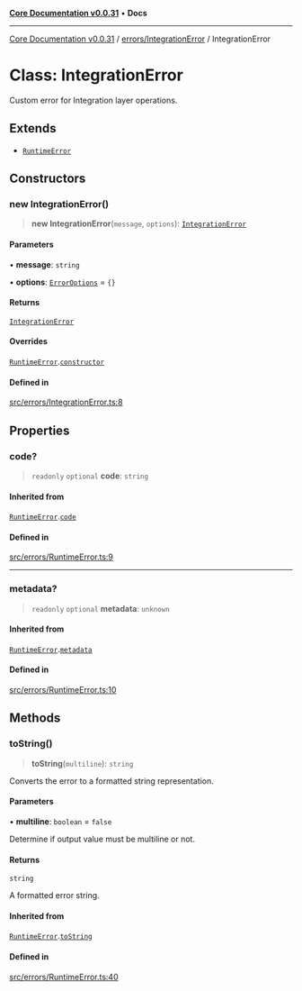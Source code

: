 [**Core Documentation v0.0.31**](../../../README.md) • **Docs**

***

[Core Documentation v0.0.31](../../../modules.md) / [errors/IntegrationError](../README.md) / IntegrationError

# Class: IntegrationError

Custom error for Integration layer operations.

## Extends

- [`RuntimeError`](../../RuntimeError/classes/RuntimeError.md)

## Constructors

### new IntegrationError()

> **new IntegrationError**(`message`, `options`): [`IntegrationError`](IntegrationError.md)

#### Parameters

• **message**: `string`

• **options**: [`ErrorOptions`](../../../definitions/interfaces/ErrorOptions.md) = `{}`

#### Returns

[`IntegrationError`](IntegrationError.md)

#### Overrides

[`RuntimeError`](../../RuntimeError/classes/RuntimeError.md).[`constructor`](../../RuntimeError/classes/RuntimeError.md#constructors)

#### Defined in

[src/errors/IntegrationError.ts:8](https://github.com/stonemjs/core/blob/063868c8035bce8a9a9b73263c757aec9b0c12c8/src/errors/IntegrationError.ts#L8)

## Properties

### code?

> `readonly` `optional` **code**: `string`

#### Inherited from

[`RuntimeError`](../../RuntimeError/classes/RuntimeError.md).[`code`](../../RuntimeError/classes/RuntimeError.md#code)

#### Defined in

[src/errors/RuntimeError.ts:9](https://github.com/stonemjs/core/blob/063868c8035bce8a9a9b73263c757aec9b0c12c8/src/errors/RuntimeError.ts#L9)

***

### metadata?

> `readonly` `optional` **metadata**: `unknown`

#### Inherited from

[`RuntimeError`](../../RuntimeError/classes/RuntimeError.md).[`metadata`](../../RuntimeError/classes/RuntimeError.md#metadata)

#### Defined in

[src/errors/RuntimeError.ts:10](https://github.com/stonemjs/core/blob/063868c8035bce8a9a9b73263c757aec9b0c12c8/src/errors/RuntimeError.ts#L10)

## Methods

### toString()

> **toString**(`multiline`): `string`

Converts the error to a formatted string representation.

#### Parameters

• **multiline**: `boolean` = `false`

Determine if output value must be multiline or not.

#### Returns

`string`

A formatted error string.

#### Inherited from

[`RuntimeError`](../../RuntimeError/classes/RuntimeError.md).[`toString`](../../RuntimeError/classes/RuntimeError.md#tostring)

#### Defined in

[src/errors/RuntimeError.ts:40](https://github.com/stonemjs/core/blob/063868c8035bce8a9a9b73263c757aec9b0c12c8/src/errors/RuntimeError.ts#L40)

